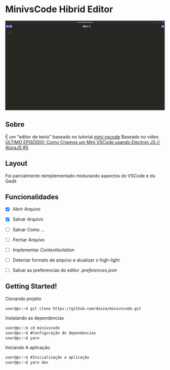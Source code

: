 # MinivsCode Hibrid Editor  #

<p align=center className="logo">
  <img src="https://github.com/dosza/minivscode/blob/main/public/minivscode.png">

Sobre
---
É um "editor de texto" baseado no tutorial [mini-vscode](https://www.youtube.com/watch?v=NOxZ8-hZCZ0&t=520s)
Baseado no vídeo [ÚLTIMO EPISÓDIO: Como Criamos um Mini VSCode usando Electron JS // AluraJS #5](https://www.youtube.com/watch?v=NOxZ8-hZCZ0&t=520s)

Layout
---
Foi parcialmente reimplementado misturando aspectos do VSCode e do Gedit

Funcionalidades
---
- [x]   Abrir Arquivo 
- [x]   Salvar Arquivo
- [ ]   Salvar Como ...
- [ ]   Fechar Arquivo
- [ ]   Implementar *ContextIsolation*
- [ ]   Detectar formato de arquivo e atualizar o high-light 
- [ ]   Salvar as preferencias do editor *.preferences.json*


Getting Started!
---
Clonando projeto
```console
user@pc:~$ git clone https://github.com/dosza/minivscode.git
```
Instalando as dependencias 
```console
user@pc:~$ cd minivscode
user@pc:~$ #Configuração de dependencias
user@pc:~$ yarn
```
Iniciando A aplicação
```console
user@pc:~$ #Inicialização a aplicação
user@pc:~$ yarn dev
```